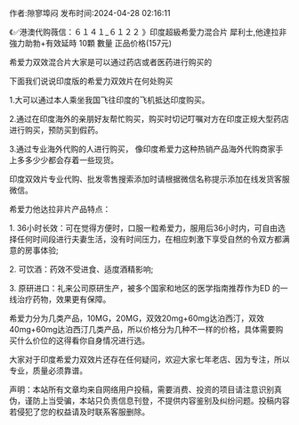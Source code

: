<p>作者:隙寥埠闷 发布时间:2024-04-28 02:16:11</p>
<p>《✅港澳代购薇信：６１４１_６１２２ 》印度超級希愛力混合片 犀利士,他達拉非 強力助勃+有效延時 10顆 數量 正品价格(157元) </p>
									<p>希爱力双效混合片大家是可以通过药店或者医药进行购买的</p><p>下面我们说说印度版的希爱力双效片在何处购买</p><p>1.大可以通过本人乘坐我国飞往印度的飞机抵达印度购买。</p><p>2.通过在印度海外的亲朋好友帮忙购买，购买时切记叮嘱对方在印度正规大型药店进行购买，预防买到假药。</p><p>3.通过专业海外代购的人进行购买， 像印度希爱力这种热销产品海外代购商家手上多多少少都会存着一些现货。</p><p>印度双效片专业代购、批发零售搜索添加时请根据微信名称提示添加在线发货客服微信。</p><p></p><p>希爱力他达拉非片产品特点：</p><p>1. 36小时长效：可在觉得方便时，口服一粒希爱力，服用后36小时内，可自由选择任何时间段进行夫妻生活，没有时间压力，在相应刺激下享受自然的令双方都满意的房事体验;</p><p>2. 可饮酒：药效不受进食、适度酒精影响;</p><p>3. 原研进口：礼来公司原研生产，被多个国家和地区的医学指南推荐作为ED 的一线治疗药物，效果更有保障。</p><p>希爱力分为几类产品，10MG，20MG，双效20mg+60mg达泊西汀，双效40mg+60mg达泊西汀几类产品，所以价格分为几种不一样的价格，具体需要购买什么价位的这得看你自身情况进行选。</p><p>大家对于印度希爱力双效片还存在任何疑问，欢迎大家七年老店、因为专注，所以专业，质量必须靠谱。</p>				声明：本站所有文章均来自网络用户投稿，需要消费、投资的项目请注意识别真伪，谨防上当受骗，本站只负责信息刊登，不提供内容鉴别及纠纷问题。投稿内容若侵犯了您的权益请及时联系客服删除。				
